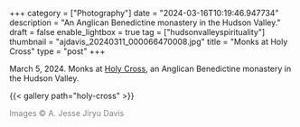 +++
category = ["Photography"]
date = "2024-03-16T10:19:46.947734"
description = "An Anglican Benedictine monastery in the Hudson Valley."
draft = false
enable_lightbox = true
tag = ["hudsonvalleyspirituality"]
thumbnail = "ajdavis_20240311_000066470008.jpg"
title = "Monks at Holy Cross"
type = "post"
+++

March 5, 2024. Monks at [Holy Cross](https://holycrossmonastery.com/), an Anglican Benedictine monastery in the Hudson Valley.

{{< gallery path="holy-cross" >}}

<span style="color: gray">Images &copy; A. Jesse Jiryu Davis</span>
